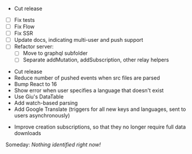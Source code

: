 * Cut release
- [ ] Fix tests
- [ ] Fix Flow
- [ ] Fix SSR
- [ ] Update docs, indicating multi-user and push support
- [ ] Refactor server:
    - [ ] Move to graphql subfolder
    - [ ] Separate addMutation, addSubscription, other relay helpers
* Cut release
* Reduce number of pushed events when src files are parsed
* Bump React to 16
* Show error when user specifies a language that doesn't exist
* Use Giu's DataTable
* Add watch-based parsing
* Add Google Translate (triggers for all new keys and languages, sent to users asynchronously)
- Improve creation subscriptions, so that they no longer require full data downloads


Someday: *Nothing identified right now!*